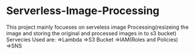 # Serverless-Image-Processing
This project mainly focueses on serveless image Processing(resizeing the image and storing the original and processed images in to s3 bucket)
Servecies Used are:
=>Lambda
=>S3 Bucket
=>IAM(Roles and Policies)
=>SNS 
